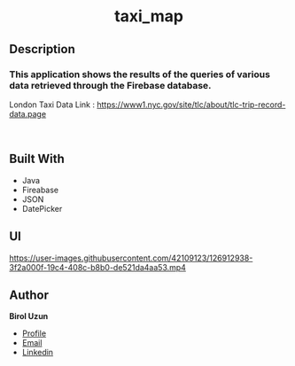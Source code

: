 

<h1 align="center">taxi_map</h1>

## Description

### This application shows the results of the queries of various data retrieved through the Firebase database.


London Taxi Data Link : https://www1.nyc.gov/site/tlc/about/tlc-trip-record-data.page

<br>



## Built With

- Java
- Fireabase
- JSON
- DatePicker


## UI

https://user-images.githubusercontent.com/42109123/126912938-3f2a000f-19c4-408c-b8b0-de521da4aa53.mp4



## Author

**Birol Uzun**

- [Profile](https://github.com/brluzn)
- [Email](mailto:brl.uzn2017@gmail.com?subject=Hi% "Hi!")
- [Linkedin](https://linkedin.com/in/birol-uzun-625304159)
